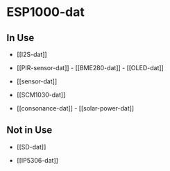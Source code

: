 
# ESP1000-dat


## In Use 

- [[I2S-dat]]

- [[PIR-sensor-dat]] - [[BME280-dat]] - [[OLED-dat]] 

- [[sensor-dat]]

- [[SCM1030-dat]]

- [[consonance-dat]] - [[solar-power-dat]]


## Not in Use  

- [[SD-dat]]

- [[IP5306-dat]]